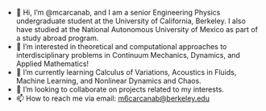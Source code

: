 - 👋 Hi, I’m @mcarcanab, and I am a senior Engineering Physics undergraduate student at the University of California, Berkeley. I also have studied at the National Autonomous University of Mexico as part of a study abroad program.
- 👀 I’m interested in theoretical and computational approaches to interdisciplinary problems in Continuum Mechanics, Dynamics, and Applied Mathematics!
- 🌱 I’m currently learning Calculus of Variations, Acoustics in Fluids, Machine Learning, and Nonlinear Dynamics and Chaos. 
- 💞️ I’m looking to collaborate on projects related to my interests.
- 📫 How to reach me via email: m6carcanab@berkeley.edu

<!---
mcarcanab/mcarcanab is a ✨ special ✨ repository because its `README.md` (this file) appears on your GitHub profile.
You can click the Preview link to take a look at your changes.
--->
